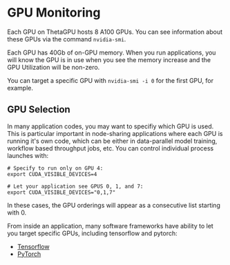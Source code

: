 # GPU Monitoring
Each GPU on ThetaGPU hosts 8 A100 GPUs. You can see information about these GPUs via the command ```nvidia-smi```.

Each GPU has 40Gb of on-GPU memory. When you run applications, you will know the GPU is in use when you see the memory increase and the GPU Utilization will be non-zero.

You can target a specific GPU with ```nvidia-smi -i 0``` for the first GPU, for example.

## GPU Selection

In many application codes, you may want to specifiy which GPU is used. This is particular important in node-sharing applications where each GPU is running it's own code, which can be either in data-parallel model training, workflow based throughput jobs, etc. You can control individual process launches with:

```
# Specify to run only on GPU 4: 
export CUDA_VISIBLE_DEVICES=4 

# Let your application see GPUS 0, 1, and 7: 
export CUDA_VISIBLE_DEVICES="0,1,7"
```

In these cases, the GPU orderings will appear as a consecutive list starting with 0.

From inside an application, many software frameworks have ability to let you target specific GPUs, including tensorflow and pytorch:

- [Tensorflow](https://www.tensorflow.org/guide/gpu)
- [PyTorch](https://pytorch.org/docs/stable/cuda.html)

